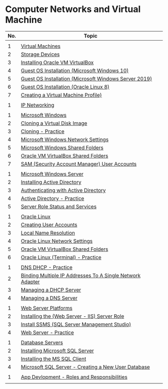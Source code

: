# Computer Networks and Virtual Machine

| No. | Topic                                                                          |
| --- | ------------------------------------------------------------------------------ |
|     |                                                                                |
| 1   | [Virtual Machines](./pages/1/1.md)                                          |
| 2   | [Storage Devices](./pages/1/2.md)                                           |
| 3   | [Installing Oracle VM VirtualBox](./pages/1/3.md)                           |
| 4   | [Guest OS Installation (Microsoft Windows 10)](./pages/1/4.md)              |
| 5   | [Guest OS Installation (Microsoft Windows Server 2019)](./pages/1/5.md)     |
| 6   | [Guest OS Installation (Oracle Linux 8)](./pages/1/6.md)                    |
| 7   | [Creating a Virtual Machine Profile)](./pages/1/7.md)                       |
|     |                                                                                |
| 1   | [IP Networking](./pages/2/1.md)                                             |
|     |                                                                                |
| 1   | [Microsoft Windows](./pages/3/1.md)                                         |
| 2   | [Cloning a Virtual Disk Image](./pages/3/2.md)                              |
| 3   | [Cloning - Practice](./pages/3/3.md)                                        |
| 4   | [Microsoft Windows Network Settings](./pages/3/4.md)                        |
| 5   | [Microsoft Windows Shared Folders](./pages/3/5.md)                          |
| 6   | [Oracle VM VirtualBox Shared Folders](./pages/3/6.md)                       |
| 7   | [SAM (Security Account Manager) User Accounts](./pages/3/7.md)              |
|     |                                                                                |
| 1   | [Microsoft Windows Server](./pages/4/1.md)                                  |
| 2   | [Installing Active Directory](./pages/4/2.md)                               |
| 3   | [Authenticating with Active Directory](./pages/4/3.md)                      |
| 4   | [Active Directory - Practice](./pages/4/4.md)                               |
| 5   | [Server Role Status and Services](./pages/4/5.md)                           |
|     |                                                                                |
| 1   | [Oracle Linux](./pages/5/1.md)                                              |
| 2   | [Creating User Accounts](./pages/5/2.md)                                    |
| 3   | [Local Name Resolution](./pages/5/3.md)                                     |
| 4   | [Oracle Linux Network Settings](./pages/5/4.md)                             |
| 5   | [Oracle VM VirtualBox Shared Folders](./pages/5/5.md)                       |
| 6   | [Oracle Linux (Terminal) - Practice](./pages/5/6.md)                        |
|     |                                                                                |
| 1   | [DNS DHCP - Practice](./pages/6/1.md)                                       |
| 2   | [Binding Multiple IP Addresses To A Single Network Adapter](./pages/6/2.md) |
| 3   | [Managing a DHCP Server](./pages/6/3.md)                                    |
| 4   | [Managing a DNS Server](./pages/6/4.md)                                     |
|     |                                                                                |
| 1   | [Web Server Platforms](./pages/7/1.md)                                      |
| 2   | [Installing the (Web Server - IIS) Server Role](./pages/7/2.md)             |
| 3   | [Install SSMS (SQL Server Management Studio)](./pages/7/3.md)               |
| 4   | [Web Server - Practice](./pages/7/4.md)                                     |
|     |                                                                                |
| 1   | [Database Servers](./pages/8/1.md)                                          |
| 2   | [Installing Microsoft SQL Server](./pages/8/2.md)                           |
| 3   | [Installing the MS SQL Client](./pages/8/3.md)                              |
| 4   | [Microsoft SQL Server - Creating a New User Database](./pages/8/4.md)       |
|     |                                                                                |
| 1   | [App Devlopment - Roles and Responsibilities](./pages/9/1.md)               |
|     |                                                                                |
